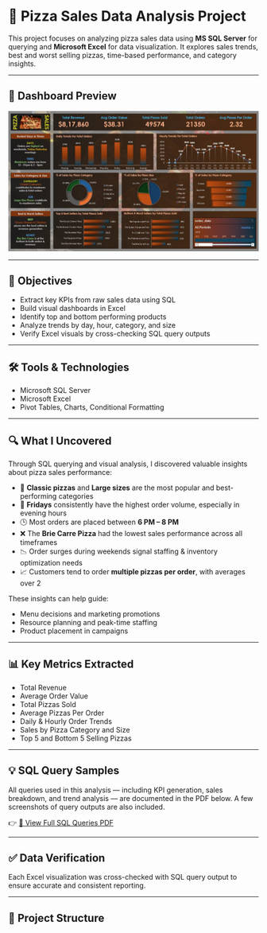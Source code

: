 # 🍕 Pizza Sales Data Analysis Project

This project focuses on analyzing pizza sales data using **MS SQL Server** for querying and **Microsoft Excel** for data visualization. It explores sales trends, best and worst selling pizzas, time-based performance, and category insights.

---

## 📸 Dashboard Preview

![Pizza Sales Dashboard](images/dashboard.jpg)

---

## 📌 Objectives

- Extract key KPIs from raw sales data using SQL
- Build visual dashboards in Excel
- Identify top and bottom performing products
- Analyze trends by day, hour, category, and size
- Verify Excel visuals by cross-checking SQL query outputs

---

## 🛠️ Tools & Technologies

- Microsoft SQL Server
- Microsoft Excel
- Pivot Tables, Charts, Conditional Formatting

---

## 🔍 What I Uncovered

Through SQL querying and visual analysis, I discovered valuable insights about pizza sales performance:

- 🍕 **Classic pizzas** and **Large sizes** are the most popular and best-performing categories
- 📅 **Fridays** consistently have the highest order volume, especially in evening hours
- 🕒 Most orders are placed between **6 PM – 8 PM**
- ❌ The **Brie Carre Pizza** had the lowest sales performance across all timeframes
- 📉 Order surges during weekends signal staffing & inventory optimization needs
- 📈 Customers tend to order **multiple pizzas per order**, with averages over 2

These insights can help guide:
- Menu decisions and marketing promotions
- Resource planning and peak-time staffing
- Product placement in campaigns

---

## 📊 Key Metrics Extracted

- Total Revenue
- Average Order Value
- Total Pizzas Sold
- Average Pizzas Per Order
- Daily & Hourly Order Trends
- Sales by Pizza Category and Size
- Top 5 and Bottom 5 Selling Pizzas

---

## 💡 SQL Query Samples

All queries used in this analysis — including KPI generation, sales breakdown, and trend analysis — are documented in the PDF below. A few screenshots of query outputs are also included.

👉 [📄 View Full SQL Queries PDF](My%20PIZZA%20SALES%20QUERIES.pdf)

---

## ✅ Data Verification

Each Excel visualization was cross-checked with SQL query output to ensure accurate and consistent reporting.

---

## 📁 Project Structure

